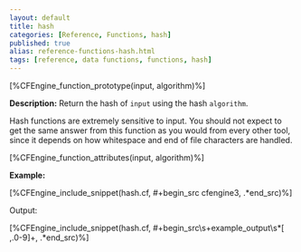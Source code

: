 ```yaml
---
layout: default
title: hash
categories: [Reference, Functions, hash]
published: true
alias: reference-functions-hash.html
tags: [reference, data functions, functions, hash]
---
```


[%CFEngine_function_prototype(input, algorithm)%]

**Description:** Return the hash of `input` using the hash `algorithm`.

Hash functions are extremely sensitive to input. You should not expect
to get the same answer from this function as you would from every other
tool, since it depends on how whitespace and end of file characters are
handled.

[%CFEngine_function_attributes(input, algorithm)%]

**Example:**

[%CFEngine_include_snippet(hash.cf, #\+begin_src cfengine3, .*end_src)%]

Output:

[%CFEngine_include_snippet(hash.cf, #\+begin_src\s+example_output\s*[ ,.0-9]+, .*end_src)%]

